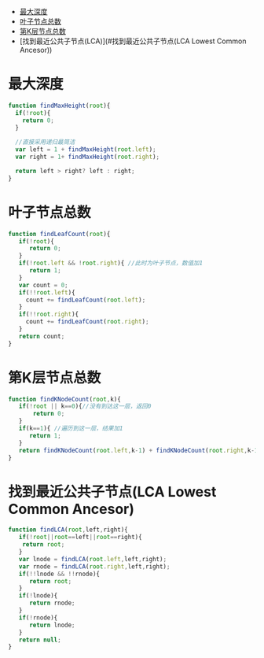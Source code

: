 * [最大深度](#最大深度)
* [叶子节点总数](#叶子节点总数)
* [第K层节点总数](#第K层节点总数)
* [找到最近公共子节点(LCA)](#找到最近公共子节点(LCA Lowest Common Ancesor))

# 最大深度

```javascript
function findMaxHeight(root){
  if(!root){
    return 0;
  }
  
  //直接采用递归最简洁
  var left = 1 + findMaxHeight(root.left); 
  var right = 1+ findMaxHeight(root.right);

  return left > right? left : right;
}
```

# 叶子节点总数

```javascript
function findLeafCount(root){
   if(!root){
      return 0;
   }
   if(!root.left && !root.right){ //此时为叶子节点，数值加1
      return 1;
   }
   var count = 0;
   if(!!root.left){
     count += findLeafCount(root.left);
   }
   if(!!root.right){
     count += findLeafCount(root.right);
   }
   return count;
}
```

# 第K层节点总数

```javascript
function findKNodeCount(root,k){
   if(!root || k==0){//没有到达这一层，返回0
       return 0;
   }
   if(k==1){ //遍历到这一层，结果加1
      return 1;
   }
   return findKNodeCount(root.left,k-1) + findKNodeCount(root.right,k-1);
}
```

# 找到最近公共子节点(LCA Lowest Common Ancesor)

```javascript
function findLCA(root,left,right){
   if(!root||root==left||root==right){
    return root;
   }
   var lnode = findLCA(root.left,left,right);
   var rnode = findLCA(root.right,left,right);
   if(!!lnode && !!rnode){
      return root;
   }
   if(!lnode){
      return rnode;
   }
   if(!rnode){
      return lnode;
   }
   return null;
}
```
